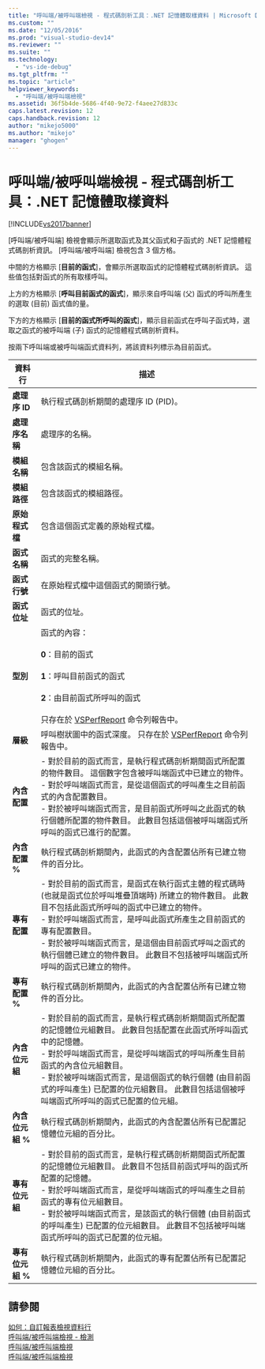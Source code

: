 ```yaml
---
title: "呼叫端/被呼叫端檢視 - 程式碼剖析工具：.NET 記憶體取樣資料 | Microsoft Docs"
ms.custom: ""
ms.date: "12/05/2016"
ms.prod: "visual-studio-dev14"
ms.reviewer: ""
ms.suite: ""
ms.technology: 
  - "vs-ide-debug"
ms.tgt_pltfrm: ""
ms.topic: "article"
helpviewer_keywords: 
  - "呼叫端/被呼叫端檢視"
ms.assetid: 36f5b4de-5686-4f40-9e72-f4aee27d833c
caps.latest.revision: 12
caps.handback.revision: 12
author: "mikejo5000"
ms.author: "mikejo"
manager: "ghogen"
---
```

# 呼叫端/被呼叫端檢視 - 程式碼剖析工具：.NET 記憶體取樣資料
[!INCLUDE[vs2017banner](../code-quality/includes/vs2017banner.md)]

\[呼叫端\/被呼叫端\] 檢視會顯示所選取函式及其父函式和子函式的 .NET 記憶體程式碼剖析資訊。  \[呼叫端\/被呼叫端\] 檢視包含 3 個方格。  
  
 中間的方格顯示 \[**目前的函式**\]，會顯示所選取函式的記憶體程式碼剖析資訊。  這些值包括對函式的所有取樣呼叫。  
  
 上方的方格顯示 \[**呼叫目前函式的函式**\]，顯示來自呼叫端 \(父\) 函式的呼叫所產生的選取 \(目前\) 函式值的量。  
  
 下方的方格顯示 \[**目前的函式所呼叫的函式**\]，顯示目前函式在呼叫子函式時，選取之函式的被呼叫端 \(子\) 函式的記憶體程式碼剖析資料。  
  
 按兩下呼叫端或被呼叫端函式資料列，將該資料列標示為目前函式。  
  
|資料行|描述|  
|---------|--------|  
|**處理序 ID**|執行程式碼剖析期間的處理序 ID \(PID\)。|  
|**處理序名稱**|處理序的名稱。|  
|**模組名稱**|包含該函式的模組名稱。|  
|**模組路徑**|包含該函式的模組路徑。|  
|**原始程式檔**|包含這個函式定義的原始程式檔。|  
|**函式名稱**|函式的完整名稱。|  
|**函式行號**|在原始程式檔中這個函式的開頭行號。|  
|**函式位址**|函式的位址。|  
|**型別**|函式的內容：<br /><br /> **0**：目前的函式<br /><br /> **1**：呼叫目前函式的函式<br /><br /> **2**：由目前函式所呼叫的函式<br /><br /> 只存在於 [VSPerfReport](../profiling/vsperfreport.md) 命令列報告中。|  
|**層級**|呼叫樹狀圖中的函式深度。  只存在於 [VSPerfReport](../profiling/vsperfreport.md) 命令列報告中。|  
|**內含配置**|-   對於目前的函式而言，是執行程式碼剖析期間函式所配置的物件數目。  這個數字包含被呼叫端函式中已建立的物件。<br />-   對於呼叫端函式而言，是從這個函式的呼叫產生之目前函式的內含配置數目。<br />-   對於被呼叫端函式而言，是目前函式所呼叫之此函式的執行個體所配置的物件數目。  此數目包括這個被呼叫端函式所呼叫的函式已進行的配置。|  
|**內含配置 %**|執行程式碼剖析期間內，此函式的內含配置佔所有已建立物件的百分比。|  
|**專有配置**|-   對於目前的函式而言，是函式在執行函式主體的程式碼時 \(也就是函式位於呼叫堆疊頂端時\) 所建立的物件數目。  此數目不包括此函式所呼叫的函式中已建立的物件。<br />-   對於呼叫端函式而言，是呼叫此函式所產生之目前函式的專有配置數目。<br />-   對於被呼叫端函式而言，是這個由目前函式呼叫之函式的執行個體已建立的物件數目。  此數目不包括被呼叫端函式所呼叫的函式已建立的物件。|  
|**專有配置 %**|執行程式碼剖析期間內，此函式的內含配置佔所有已建立物件的百分比。|  
|**內含位元組**|-   對於目前的函式而言，是執行程式碼剖析期間函式所配置的記憶體位元組數目。  此數目包括配置在此函式所呼叫函式中的記憶體。<br />-   對於呼叫端函式而言，是從呼叫端函式的呼叫所產生目前函式的內含位元組數目。<br />-   對於被呼叫端函式而言，是這個函式的執行個體 \(由目前函式的呼叫產生\) 已配置的位元組數目。  此數目包括這個被呼叫端函式所呼叫的函式已配置的位元組。|  
|**內含位元組 %**|執行程式碼剖析期間內，此函式的內含配置佔所有已配置記憶體位元組的百分比。|  
|**專有位元組**|-   對於目前的函式而言，是執行程式碼剖析期間函式所配置的記憶體位元組數目。  此數目不包括目前函式呼叫的函式所配置的記憶體。<br />-   對於呼叫端函式而言，是從呼叫端函式的呼叫產生之目前函式的專有位元組數目。<br />-   對於被呼叫端函式而言，是該函式的執行個體 \(由目前函式的呼叫產生\) 已配置的位元組數目。  此數目不包括被呼叫端函式所呼叫的函式已配置的位元組。|  
|**專有位元組 %**|執行程式碼剖析期間內，此函式的專有配置佔所有已配置記憶體位元組的百分比。|  
  
## 請參閱  
 [如何：自訂報表檢視資料行](../profiling/how-to-customize-report-view-columns.md)   
 [呼叫端\/被呼叫端檢視 \- 檢測](../profiling/caller-callee-view-net-memory-instrumentation-data.md)   
 [呼叫端\/被呼叫端檢視](../profiling/caller-callee-view-sampling-data.md)   
 [呼叫端\/被呼叫端檢視](../profiling/caller-callee-view-instrumentation-data.md)
